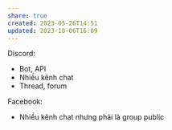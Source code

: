 ```yaml
---
share: true
created: 2023-05-26T14:51
updated: 2023-10-06T16:09
---
```

Discord:
- Bot, API
- Nhiều kênh chat
- Thread, forum

Facebook:
- Nhiều kênh chat nhưng phải là group public
